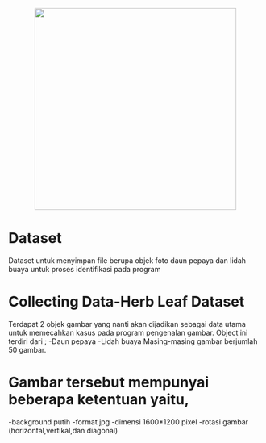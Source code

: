 <p align="center"><a href="https://laravel.com" target="_blank"><img src="https://raw.githubusercontent.com/laravel/art/master/logo-lockup/5%20SVG/2%20CMYK/1%20Full%20Color/laravel-logolockup-cmyk-red.svg" width="400"></a></p>

# Dataset
Dataset untuk menyimpan file berupa objek  foto daun pepaya dan lidah buaya untuk proses identifikasi pada program 

# Collecting Data-Herb Leaf Dataset
Terdapat 2 objek gambar yang nanti akan dijadikan sebagai data utama untuk memecahkan kasus pada program pengenalan gambar.
Object ini terdiri dari ;
-Daun pepaya
-Lidah buaya
Masing-masing gambar berjumlah 50 gambar.

# Gambar tersebut mempunyai beberapa ketentuan yaitu,
-background putih
-format jpg
-dimensi 1600*1200 pixel
-rotasi gambar (horizontal,vertikal,dan diagonal)
